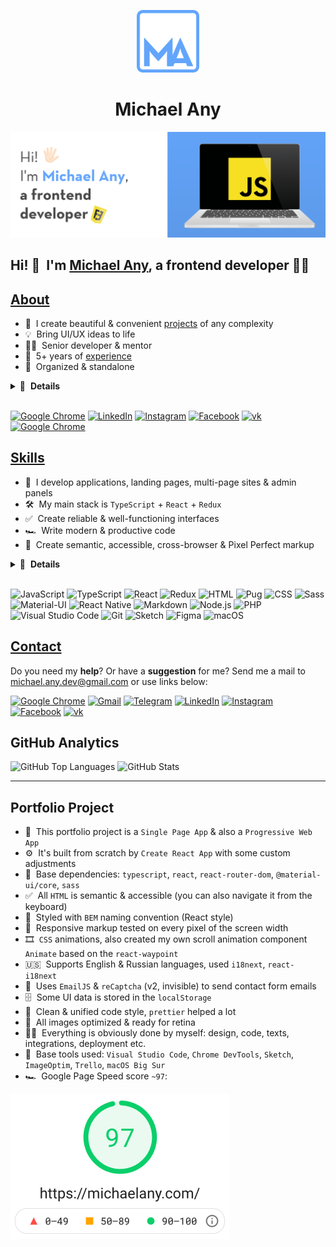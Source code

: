 <p align="center">
  <a href="https://michaelany.com" rel="noopener" target="_blank">
    <img width="100" src="./public/assets/logo.svg" alt="Logo" />
  </a>
</p>

<h1 align="center">Michael Any</h1>

![Banner](./public/assets/preview@2x.png)

## Hi! 👋 &nbsp;I'm [Michael Any][website], a frontend developer 👨‍💻

## [About](https://michaelany.com/about)

- 🚀 &nbsp;I create beautiful & convenient [projects](https://michaelany.com/portfolio) of any complexity
- 💡 &nbsp;Bring UI/UX ideas to life
- 👨‍🏫 &nbsp;Senior developer & mentor
- 💼 &nbsp;5+ years of [experience](https://michaelany.com/experience)
- 👔 &nbsp;Organized & standalone

<details>
  <summary>🔽 &nbsp;<strong>Details</strong></summary>

- 🤓 &nbsp;Love to code
- 🌱 &nbsp;Constantly evolving
- 📐 &nbsp;Prone to perfectionism
- 🎓 &nbsp;Two higher educations
- 🏃‍♂️ &nbsp;Sports lover
- ⛰ &nbsp;Traveler
- 👫 &nbsp;Happy husband
- ☕️ &nbsp;Coffee lover

</details>&nbsp;

[<img src="https://img.shields.io/badge/-Michael_Any-568bd0?logo=google-chrome&logoColor=white" alt="Google Chrome" />][website]
[<img src="https://img.shields.io/badge/-LinkedIn-0a66c2?logo=linkedin&logoColor=white" alt="LinkedIn" />][linkedin]
[<img src="https://img.shields.io/badge/-Instagram-e4405f?logo=instagram&logoColor=white" alt="Instagram" />][instagram]
[<img src="https://img.shields.io/badge/-Facebook-1877f2?logo=facebook&logoColor=white" alt="Facebook" />][facebook]
[<img src="https://img.shields.io/badge/-VK-4680c2?logo=vk&logoColor=white" alt="vk" />][vk]
[<img src="https://img.shields.io/badge/-7glyphs_team-acf7d0?logo=google-chrome&logoColor=282828" alt="Google Chrome" />](https://7glyphs.com/agency/team)

## [Skills](https://michaelany.com/skills)

- 👾 &nbsp;I develop applications, landing pages, multi-page sites & admin panels
- 🛠 &nbsp;My main stack is `TypeScript` + `React` + `Redux`
- ✅ &nbsp;Create reliable & well-functioning interfaces
- 🏎 &nbsp;Write modern & productive code
- 🎨 &nbsp;Create semantic, accessible, cross-browser & Pixel Perfect markup

<details>
  <summary>🔽 &nbsp;<strong>Details</strong></summary>

- 🧠 &nbsp;Choose a simple & effective way to solve the problem
- 🧩 &nbsp;Use a large number of patterns & techniques
- 🧱 &nbsp;Build a modular & optimal project architecture
- 🔧 &nbsp;Use modern frameworks, libraries, and tools
- 📱 &nbsp;Implement responsive interface & animations
- 🧹 &nbsp;Follow a single style of writing clean code
- 🔬 &nbsp;Refactor, optimize & test
- 📒 &nbsp;Planning, decomposing & documenting
- 🐣 &nbsp;Make code reviews & teach

</details>&nbsp;

![JavaScript](https://img.shields.io/badge/-JavaScript-282828?logo=javascript&logoColor=f7df1e)
![TypeScript](https://img.shields.io/badge/-TypeScript-282828?logo=typescript&logoColor=3178c6)
![React](https://img.shields.io/badge/-React-282828?logo=react&logoColor=61dafb)
![Redux](https://img.shields.io/badge/-Redux-282828?logo=redux&logoColor=764abc)
![HTML](https://img.shields.io/badge/-HTML-282828?logo=html5&logoColor=e34f26)
![Pug](https://img.shields.io/badge/-Pug-282828?logo=pug&logoColor=a86454)
![CSS](https://img.shields.io/badge/-CSS-282828?logo=css3&logoColor=1572b6)
![Sass](https://img.shields.io/badge/-Sass-282828?logo=sass&logoColor=cc6699)
![Material-UI](https://img.shields.io/badge/-Material_UI-282828?logo=material-ui&logoColor=0081cb)
![React Native](https://img.shields.io/badge/-React_Native-282828?logo=react&logoColor=61dafb)
![Markdown](https://img.shields.io/badge/-Markdown-282828?logo=markdown&logoColor=white)
![Node.js](https://img.shields.io/badge/-Node.js-282828?logo=node.js&logoColor=339933)
![PHP](https://img.shields.io/badge/-PHP-282828?logo=php&logoColor=777bb4)
![Visual Studio Code](https://img.shields.io/badge/-Visual_Studio_Code-282828?logo=visual-studio-code&logoColor=007acc)
![Git](https://img.shields.io/badge/-Git-282828?logo=git&logoColor=f05032)
![Sketch](https://img.shields.io/badge/-Sketch-282828?logo=sketch&logoColor=f7b500)
![Figma](https://img.shields.io/badge/-Figma-282828?logo=figma&logoColor=f24e1e)
![macOS](https://img.shields.io/badge/-macOS-282828?logo=macos&logoColor=white)

## [Contact](https://michaelany.com/contact)

Do you need my **help**? Or have a **suggestion** for me? Send me a mail to michael.any.dev@gmail.com or use links below:

[<img src="https://img.shields.io/badge/-Michael_Any_Contact-5eb070?logo=google-chrome&logoColor=white" alt="Google Chrome" />][website]
[<img src="https://img.shields.io/badge/-Gmail-ea4335?logo=gmail&logoColor=white" alt="Gmail" />](mailto:michael.any.dev@gmail.com)
[<img src="https://img.shields.io/badge/-Telegram-26a5e4?logo=telegram&logoColor=white" alt="Telegram" />](https://t.me/mclananiev)
[<img src="https://img.shields.io/badge/-LinkedIn-0a66c2?logo=linkedin&logoColor=white" alt="LinkedIn" />][linkedin]
[<img src="https://img.shields.io/badge/-Instagram-e4405f?logo=instagram&logoColor=white" alt="Instagram" />][instagram]
[<img src="https://img.shields.io/badge/-Facebook-1877f2?logo=facebook&logoColor=white" alt="Facebook" />][facebook]
[<img src="https://img.shields.io/badge/-VK-4680c2?logo=vk&logoColor=white" alt="vk" />][vk]

## GitHub Analytics

<img src="https://github-readme-stats.vercel.app/api/top-langs/?username=michaelany&layout=compact&theme=tokyonight" alt="GitHub Top Languages" />
<img src="https://github-readme-stats.vercel.app/api?username=michaelany&hide=prs,issues,contribs&show_icons=true&theme=tokyonight" alt="GitHub Stats" />

---

## Portfolio Project

- 🚀 &nbsp;This portfolio project is a `Single Page App` & also a `Progressive Web App`
- ⚙️ &nbsp;It's built from scratch by `Create React App` with some custom adjustments
- 🔧 &nbsp;Base dependencies: `typescript`, `react`, `react-router-dom`, `@material-ui/core`, `sass`
- ✅ &nbsp;All `HTML` is semantic & accessible (you can also navigate it from the keyboard)
- 🎨 &nbsp;Styled with `BEM` naming convention (React style)
- 📱 &nbsp;Responsive markup tested on every pixel of the screen width
- 🎞 &nbsp;`CSS` animations, also created my own scroll animation component `Animate` based on the `react-waypoint`
- 🇺🇸 &nbsp;Supports English & Russian languages, used `i18next`, `react-i18next`
- 📨 &nbsp;Uses `EmailJS` & `reCaptcha` (v2, invisible) to send contact form emails
- 🗄 &nbsp;Some UI data is stored in the `localStorage`
- 🧹 &nbsp;Clean & unified code style, `prettier` helped a lot
- 🌄 &nbsp;All images optimized & ready for retina
- 💪🏻 &nbsp;Everything is obviously done by myself: design, code, texts, integrations, deployment etc.
- 🔨 &nbsp;Base tools used: `Visual Studio Code`, `Chrome DevTools`, `Sketch`, `ImageOptim`, `Trello`, `macOS Big Sur`
- 🏎 &nbsp;Google Page Speed score `~97`:

<img src="./public/assets/lighthouse-score.png" alt="Lighthouse score" width="350" />

[website]: https://michaelany.com
[linkedin]: https://linkedin.com/mclananiev
[instagram]: https://instagram.com/anymichael
[facebook]: https://facebook.com/mclananiev
[vk]: https://vk.com/mclananiev
